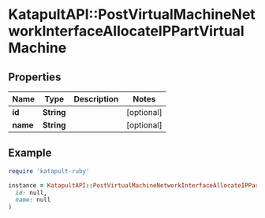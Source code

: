 # KatapultAPI::PostVirtualMachineNetworkInterfaceAllocateIPPartVirtualMachine

## Properties

| Name | Type | Description | Notes |
| ---- | ---- | ----------- | ----- |
| **id** | **String** |  | [optional] |
| **name** | **String** |  | [optional] |

## Example

```ruby
require 'katapult-ruby'

instance = KatapultAPI::PostVirtualMachineNetworkInterfaceAllocateIPPartVirtualMachine.new(
  id: null,
  name: null
)
```

